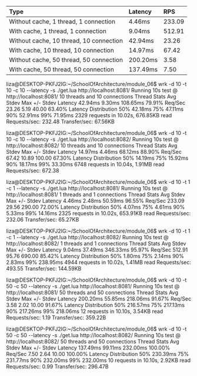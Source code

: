 
|Type             |Latency           |RPS          |
|:----------------|:-----------------|:------------|
|Without cache, 1 thread, 1 connection|4.46ms |233.09|
|With cache, 1 thread, 1 connection|9.04ms |512.91|
|Without cache, 10 thread, 10 connection|42.94ms |23.26|
|With cache, 10 thread, 10 connection|14.97ms |67.42|
|Without cache, 50 thread, 50 connection|200.20ms |3.58|
|With cache, 50 thread, 50 connection|137.49ms |7.50|



liza@DESKTOP-PKFJ2IG:~/SchoolOfArchitecture/module_06$ wrk -d 10 -t 10 -c 10 --latency -s ./get.lua http://localhost:8081/
Running 10s test @ http://localhost:8081/
  10 threads and 10 connections
  Thread Stats   Avg      Stdev     Max   +/- Stdev
    Latency    42.94ms    9.30ms 108.65ms   79.91%
    Req/Sec    23.26      5.19    40.00     63.40%
  Latency Distribution
     50%   42.18ms
     75%   47.11ms
     90%   52.91ms
     99%   71.95ms
  2329 requests in 10.02s, 676.85KB read
Requests/sec:    232.48
Transfer/sec:     67.56KB

liza@DESKTOP-PKFJ2IG:~/SchoolOfArchitecture/module_06$ wrk -d 10 -t 10 -c 10 --latency -s ./get.lua http://localhost:8082/
Running 10s test @ http://localhost:8082/
  10 threads and 10 connections
  Thread Stats   Avg      Stdev     Max   +/- Stdev
    Latency    14.97ms    4.46ms  68.12ms   88.90%
    Req/Sec    67.42     10.89   100.00     67.30%
  Latency Distribution
     50%   14.19ms
     75%   15.92ms
     90%   18.17ms
     99%   33.30ms
  6748 requests in 10.04s, 1.91MB read
Requests/sec:    672.38

liza@DESKTOP-PKFJ2IG:~/SchoolOfArchitecture/module_06$ wrk -d 10 -t 1 -c 1 --latency -s ./get.lua http://localhost:8081/
Running 10s test @ http://localhost:8081/
  1 threads and 1 connections
  Thread Stats   Avg      Stdev     Max   +/- Stdev
    Latency     4.46ms    2.48ms  50.59ms   96.55%
    Req/Sec   233.09     29.56   290.00     72.00%
  Latency Distribution
     50%    4.07ms
     75%    4.61ms
     90%    5.33ms
     99%   14.16ms
  2325 requests in 10.02s, 653.91KB read
Requests/sec:    232.06
Transfer/sec:     65.27KB

liza@DESKTOP-PKFJ2IG:~/SchoolOfArchitecture/module_06$ wrk -d 10 -t 1 -c 1 --latency -s ./get.lua http://localhost:8082/
Running 10s test @ http://localhost:8082/
  1 threads and 1 connections
  Thread Stats   Avg      Stdev     Max   +/- Stdev
    Latency     9.04ms   37.49ms 346.33ms   95.97%
    Req/Sec   512.91     95.76   690.00     85.42%
  Latency Distribution
     50%    1.80ms
     75%    2.14ms
     90%    2.83ms
     99%  238.95ms
  4944 requests in 10.02s, 1.41MB read
Requests/sec:    493.55
Transfer/sec:    144.59KB

liza@DESKTOP-PKFJ2IG:~/SchoolOfArchitecture/module_06$ wrk -d 10 -t 50 -c 50 --latency -s ./get.lua http://localhost:8081/
Running 10s test @ http://localhost:8081/
  50 threads and 50 connections
  Thread Stats   Avg      Stdev     Max   +/- Stdev
    Latency   200.20ms   55.85ms 218.06ms   91.67%
    Req/Sec     3.58      2.02    10.00     91.67%
  Latency Distribution
     50%  216.57ms
     75%  217.13ms
     90%  217.26ms
     99%  218.06ms
  12 requests in 10.10s, 3.54KB read
Requests/sec:      1.19
Transfer/sec:     359.22B

liza@DESKTOP-PKFJ2IG:~/SchoolOfArchitecture/module_06$ wrk -d 10 -t 50 -c 50 --latency -s ./get.lua http://localhost:8082/
Running 10s test @ http://localhost:8082/
  50 threads and 50 connections
  Thread Stats   Avg      Stdev     Max   +/- Stdev
    Latency   137.49ms   99.11ms 232.00ms  100.00%
    Req/Sec     7.50      2.64    10.00    100.00%
  Latency Distribution
     50%  230.39ms
     75%  231.77ms
     90%  232.00ms
     99%  232.00ms
  10 requests in 10.10s, 2.92KB read
Requests/sec:      0.99
Transfer/sec:     296.47B